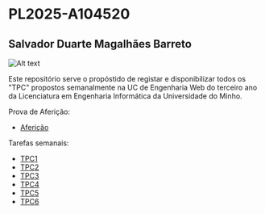 # PL2025-A104520
## Salvador Duarte Magalhães Barreto
![Alt text](image.png)

Este repositório serve o propóstido de registar e disponibilizar todos os "TPC" propostos semanalmente na UC de Engenharia Web do terceiro ano da Licenciatura em Engenharia Informática da Universidade do Minho.

Prova de Aferição:
- [Aferição](https://github.com/R7ptide/EngWeb2025-A104520/tree/main/ENGWEB2025-Afericao)

Tarefas semanais:
- [TPC1](https://github.com/R7ptide/EngWeb2025-A104520/tree/main/TPC1)
- [TPC2](https://github.com/R7ptide/EngWeb2025-A104520/tree/main/TPC2)
- [TPC3](https://github.com/R7ptide/EngWeb2025-A104520/tree/main/TPC3)
- [TPC4](https://github.com/R7ptide/EngWeb2025-A104520/tree/main/TPC4)
- [TPC5](https://github.com/R7ptide/EngWeb2025-A104520/tree/main/TPC5)
- [TPC6](https://github.com/R7ptide/EngWeb2025-A104520/tree/main/TPC6)
